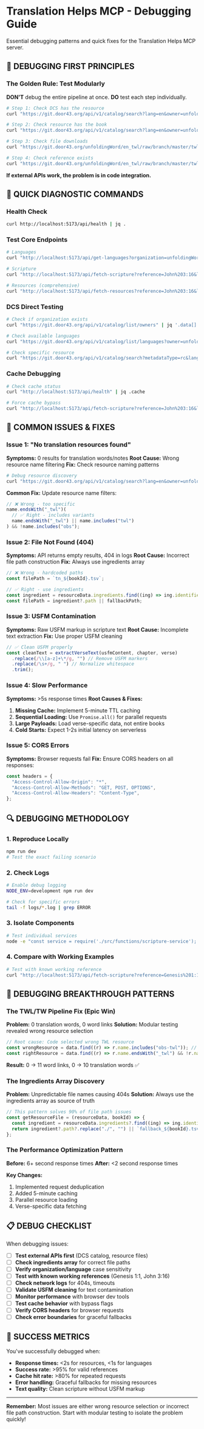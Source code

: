 # Translation Helps MCP - Debugging Guide

Essential debugging patterns and quick fixes for the Translation Helps MCP server.

## 🚨 **DEBUGGING FIRST PRINCIPLES**

### The Golden Rule: Test Modularly

**DON'T** debug the entire pipeline at once. **DO** test each step individually.

```bash
# Step 1: Check DCS has the resource
curl "https://git.door43.org/api/v1/catalog/search?lang=en&owner=unfoldingWord" | jq '.data[] | select(.name | contains("twl"))'

# Step 2: Check resource has the book
curl "https://git.door43.org/api/v1/catalog/search?lang=en&owner=unfoldingWord&name=en_twl" | jq '.data[0].ingredients[] | select(.identifier == "tit")'

# Step 3: Check file downloads
curl "https://git.door43.org/unfoldingWord/en_twl/raw/branch/master/twl_TIT.tsv" | head -5

# Step 4: Check reference exists
curl "https://git.door43.org/unfoldingWord/en_twl/raw/branch/master/twl_TIT.tsv" | grep "^1:1" | wc -l
```

**If external APIs work, the problem is in code integration.**

## 🔧 **QUICK DIAGNOSTIC COMMANDS**

### Health Check

```bash
curl http://localhost:5173/api/health | jq .
```

### Test Core Endpoints

```bash
# Languages
curl "http://localhost:5173/api/get-languages?organization=unfoldingWord" | jq .

# Scripture
curl "http://localhost:5173/api/fetch-scripture?reference=John%203:16&language=en&organization=unfoldingWord" | jq .

# Resources (comprehensive)
curl "http://localhost:5173/api/fetch-resources?reference=John%203:16&language=en&organization=unfoldingWord" | jq .
```

### DCS Direct Testing

```bash
# Check if organization exists
curl "https://git.door43.org/api/v1/catalog/list/owners" | jq '.data[] | select(.login == "unfoldingWord")'

# Check available languages
curl "https://git.door43.org/api/v1/catalog/list/languages?owner=unfoldingWord" | jq '.data[]'

# Check specific resource
curl "https://git.door43.org/api/v1/catalog/search?metadataType=rc&lang=en&owner=unfoldingWord&subject=Bible" | jq '.data[] | select(.name | contains("ult"))'
```

### Cache Debugging

```bash
# Check cache status
curl "http://localhost:5173/api/health" | jq .cache

# Force cache bypass
curl "http://localhost:5173/api/fetch-scripture?reference=John%203:16&language=en&organization=unfoldingWord&bypassCache=true"
```

## 🐛 **COMMON ISSUES & FIXES**

### Issue 1: "No translation resources found"

**Symptoms:** 0 results for translation words/notes
**Root Cause:** Wrong resource name filtering
**Fix:** Check resource naming patterns

```bash
# Debug resource discovery
curl "https://git.door43.org/api/v1/catalog/search?lang=en&owner=unfoldingWord" | jq '.data[] | .name' | grep tw
```

**Common Fix:** Update resource name filters:

```typescript
// ❌ Wrong - too specific
name.endsWith("_twl")(
  // ✅ Right - includes variants
  name.endsWith("_twl") || name.includes("twl")
) && !name.includes("obs");
```

### Issue 2: File Not Found (404)

**Symptoms:** API returns empty results, 404 in logs
**Root Cause:** Incorrect file path construction
**Fix:** Always use ingredients array

```typescript
// ❌ Wrong - hardcoded paths
const filePath = `tn_${bookId}.tsv`;

// ✅ Right - use ingredients
const ingredient = resourceData.ingredients.find((ing) => ing.identifier === bookId);
const filePath = ingredient?.path || fallbackPath;
```

### Issue 3: USFM Contamination

**Symptoms:** Raw USFM markup in scripture text
**Root Cause:** Incomplete text extraction
**Fix:** Use proper USFM cleaning

```typescript
// ✅ Clean USFM properly
const cleanText = extractVerseText(usfmContent, chapter, verse)
  .replace(/\\[a-z]+\*/g, "") // Remove USFM markers
  .replace(/\s+/g, " ") // Normalize whitespace
  .trim();
```

### Issue 4: Slow Performance

**Symptoms:** >5s response times
**Root Causes & Fixes:**

1. **Missing Cache:** Implement 5-minute TTL caching
2. **Sequential Loading:** Use `Promise.all()` for parallel requests
3. **Large Payloads:** Load verse-specific data, not entire books
4. **Cold Starts:** Expect 1-2s initial latency on serverless

### Issue 5: CORS Errors

**Symptoms:** Browser requests fail
**Fix:** Ensure CORS headers on all responses:

```typescript
const headers = {
  "Access-Control-Allow-Origin": "*",
  "Access-Control-Allow-Methods": "GET, POST, OPTIONS",
  "Access-Control-Allow-Headers": "Content-Type",
};
```

## 🔍 **DEBUGGING METHODOLOGY**

### 1. Reproduce Locally

```bash
npm run dev
# Test the exact failing scenario
```

### 2. Check Logs

```bash
# Enable debug logging
NODE_ENV=development npm run dev

# Check for specific errors
tail -f logs/*.log | grep ERROR
```

### 3. Isolate Components

```bash
# Test individual services
node -e "const service = require('./src/functions/scripture-service'); service.fetchScripture({...}).then(console.log)"
```

### 4. Compare with Working Examples

```bash
# Test with known working reference
curl "http://localhost:5173/api/fetch-scripture?reference=Genesis%201:1&language=en&organization=unfoldingWord"
```

## 🚀 **DEBUGGING BREAKTHROUGH PATTERNS**

### The TWL/TW Pipeline Fix (Epic Win)

**Problem:** 0 translation words, 0 word links
**Solution:** Modular testing revealed wrong resource selection

```typescript
// Root cause: Code selected wrong TWL resource
const wrongResource = data.find((r) => r.name.includes("obs-twl")); // OBS only
const rightResource = data.find((r) => r.name.endsWith("_twl") && !r.name.includes("obs")); // Bible
```

**Result:** 0 → 11 word links, 0 → 10 translation words ✅

### The Ingredients Array Discovery

**Problem:** Unpredictable file names causing 404s
**Solution:** Always use the ingredients array as source of truth

```typescript
// This pattern solves 90% of file path issues
const getResourceFile = (resourceData, bookId) => {
  const ingredient = resourceData.ingredients?.find((ing) => ing.identifier === bookId);
  return ingredient?.path?.replace("./", "") || `fallback_${bookId}.tsv`;
};
```

### The Performance Optimization Pattern

**Before:** 6+ second response times
**After:** <2 second response times

**Key Changes:**

1. Implemented request deduplication
2. Added 5-minute caching
3. Parallel resource loading
4. Verse-specific data fetching

## 📋 **DEBUG CHECKLIST**

When debugging issues:

- [ ] **Test external APIs first** (DCS catalog, resource files)
- [ ] **Check ingredients array** for correct file paths
- [ ] **Verify organization/language** case sensitivity
- [ ] **Test with known working references** (Genesis 1:1, John 3:16)
- [ ] **Check network logs** for 404s, timeouts
- [ ] **Validate USFM cleaning** for text contamination
- [ ] **Monitor performance** with browser dev tools
- [ ] **Test cache behavior** with bypass flags
- [ ] **Verify CORS headers** for browser requests
- [ ] **Check error boundaries** for graceful fallbacks

## 🎯 **SUCCESS METRICS**

You've successfully debugged when:

- **Response times:** <2s for resources, <1s for languages
- **Success rate:** >95% for valid references
- **Cache hit rate:** >80% for repeated requests
- **Error handling:** Graceful fallbacks for missing resources
- **Text quality:** Clean scripture without USFM markup

---

**Remember:** Most issues are either wrong resource selection or incorrect file path construction. Start with modular testing to isolate the problem quickly!
